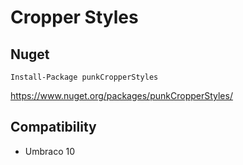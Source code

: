 # Cropper Styles


## Nuget

`Install-Package punkCropperStyles`

https://www.nuget.org/packages/punkCropperStyles/

## Compatibility

- Umbraco 10

